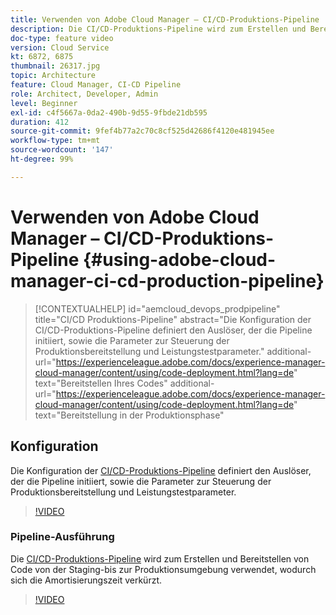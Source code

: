 ```yaml
---
title: Verwenden von Adobe Cloud Manager – CI/CD-Produktions-Pipeline
description: Die CI/CD-Produktions-Pipeline wird zum Erstellen und Bereitstellen von Code von der Staging- bis zur Produktionsumgebung verwendet, wodurch sich die Amortisierungszeit verkürzt. Die Konfiguration der CI/CD-Produktions-Pipeline definiert den Auslöser, der die Pipeline initiiert, sowie die Parameter zur Steuerung der Produktionsbereitstellung und Leistungstestparameter.
doc-type: feature video
version: Cloud Service
kt: 6872, 6875
thumbnail: 26317.jpg
topic: Architecture
feature: Cloud Manager, CI-CD Pipeline
role: Architect, Developer, Admin
level: Beginner
exl-id: c4f5667a-0da2-490b-9d55-9fbde21db595
duration: 412
source-git-commit: 9fef4b77a2c70c8cf525d42686f4120e481945ee
workflow-type: tm+mt
source-wordcount: '147'
ht-degree: 99%

---
```


# Verwenden von Adobe Cloud Manager – CI/CD-Produktions-Pipeline {#using-adobe-cloud-manager-ci-cd-production-pipeline}

>[!CONTEXTUALHELP]
>id="aemcloud_devops_prodpipeline"
>title="CI/CD Produktions-Pipeline"
>abstract="Die Konfiguration der CI/CD-Produktions-Pipeline definiert den Auslöser, der die Pipeline initiiert, sowie die Parameter zur Steuerung der Produktionsbereitstellung und Leistungstestparameter."
>additional-url="https://experienceleague.adobe.com/docs/experience-manager-cloud-manager/content/using/code-deployment.html?lang=de" text="Bereitstellen Ihres Codes"
>additional-url="https://experienceleague.adobe.com/docs/experience-manager-cloud-manager/content/using/code-deployment.html?lang=de" text="Bereitstellung in der Produktionsphase"

## Konfiguration

Die Konfiguration der [CI/CD-Produktions-Pipeline](https://experienceleague.adobe.com/docs/experience-manager-cloud-manager/using/how-to-use/pipelines/configuring-production-pipelines.html) definiert den Auslöser, der die Pipeline initiiert, sowie die Parameter zur Steuerung der Produktionsbereitstellung und Leistungstestparameter.

>[!VIDEO](https://video.tv.adobe.com/v/26314?quality=12&learn=on)

### Pipeline-Ausführung

Die [CI/CD-Produktions-Pipeline](https://experienceleague.adobe.com/docs/experience-manager-cloud-manager/content/using/code-deployment.html?lang=de) wird zum Erstellen und Bereitstellen von Code von der Staging-bis zur Produktionsumgebung verwendet, wodurch sich die Amortisierungszeit verkürzt.

>[!VIDEO](https://video.tv.adobe.com/v/26317?quality=12&learn=on)
